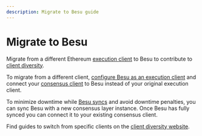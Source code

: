 ```yaml
---
description: Migrate to Besu guide
---
```


# Migrate to Besu

Migrate from a different Ethereum [execution client](../concepts/the-merge.md#execution-clients)
to Besu to contribute to [client diversity](https://clientdiversity.org/).

To migrate from a different client,
[configure Besu as an execution client](../how-to/prepare-for-the-merge.md#configure-besu-as-an-execution-client)
and connect your [consensus client](../concepts/the-merge.md#consensus-clients) to Besu instead of
your original execution client.

To minimize downtime while [Besu syncs](../how-to/connect/sync-node.md) and avoid downtime penalties,
you can sync Besu with a new consensus layer instance.
Once Besu has fully synced you can connect it to your existing consensus client.

Find guides to switch from specific clients on the [client diversity website](https://clientdiversity.org/#switch).
